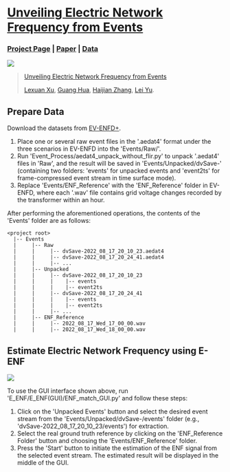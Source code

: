 # [Unveiling Electric Network Frequency from Events](https://xlx-creater.github.io/Improved_E-ENF/)

### [Project Page](https://xlx-creater.github.io/Improved_E-ENF/) | [Paper](https://arxiv.org/pdf/2305.02597.pdf) | [Data](https://whueducn-my.sharepoint.com/:f:/g/personal/2018302120267_whu_edu_cn/EkJtb2JNiWtJnASq_kckTZ8BAVymlOXmrEthItfKRVtGmA?e=RNNzez)

<img src='https://github.com/xlx-creater/E-ENF/blob/main/Illustration.png'/> 

> [Unveiling Electric Network Frequency from Events](https://xlx-creater.github.io/Improved_E-ENF/) 
>
>  [Lexuan Xu](https://scholar.google.com.hk/citations?hl=zh-CN&user=g3itm8IAAAAJ), [Guang Hua](https://ghua-ac.github.io/), [Haijian Zhang](https://scholar.google.com/citations?user=cEWbejoAAAAJ&hl=zh-CN&oi=ao), [Lei Yu](https://scholar.google.com/citations?user=Klc_GHUAAAAJ&hl=zh-CN).
>


## Prepare Data

Download the datasets from [EV-ENFD+](https://whueducn-my.sharepoint.com/:f:/g/personal/2018302120267_whu_edu_cn/EkJtb2JNiWtJnASq_kckTZ8BAVymlOXmrEthItfKRVtGmA?e=RNNzez).


1. Place one or several raw event files in the '.aedat4' format under the three scenarios in EV-ENFD into the 'Events/Raw/'.
2. Run 'Event_Process/aedat4_unpack_without_flir.py' to unpack '.aedat4' files in 'Raw', and the result will be saved in 'Events/Unpacked/dvSave-' (containing two folders: 'events' for unpacked events and 'event2ts' for frame-compressed event stream in time surface mode).
3. Replace 'Events/ENF_Reference' with the 'ENF_Reference' folder in EV-ENFD, where each '.wav' file contains grid voltage changes recorded by the transformer within an hour.


After performing the aforementioned operations, the contents of the 'Events' folder are as follows:
```
<project root>
  |-- Events
  |     |-- Raw
  |     |     |-- dvSave-2022_08_17_20_10_23.aedat4
  |     |     |-- dvSave-2022_08_17_20_24_41.aedat4
  |     |     |-- ...
  |     |-- Unpacked
  |     |     |-- dvSave-2022_08_17_20_10_23
  |     |     |    |-- events
  |     |     |    |-- event2ts
  |     |     |-- dvSave-2022_08_17_20_24_41
  |     |     |    |-- events
  |     |     |    |-- event2ts
  |     |     |-- ...     
  |     |-- ENF_Reference
  |     |     |-- 2022_08_17_Wed_17_00_00.wav
  |     |     |-- 2022_08_17_Wed_18_00_00.wav
```


## Estimate Electric Network Frequency using E-ENF

<img src='https://github.com/xlx-creater/Improved_E-ENF/main/GUI.png' />

To use the GUI interface shown above, run 'E_ENF/E_ENF(GUI)/ENF_match_GUI.py' and follow these steps:

1. Click on the 'Unpacked Events' button and select the desired event stream from the 'Events/Unpacked/dvSave-/events' folder (e.g., 'dvSave-2022_08_17_20_10_23/events') for extraction.
2. Select the real ground truth reference by clicking on the 'ENF_Reference Folder' button and choosing the 'Events/ENF_Reference' folder.
3. Press the 'Start' button to initiate the estimation of the ENF signal from the selected event stream. The estimated result will be displayed in the middle of the GUI.


